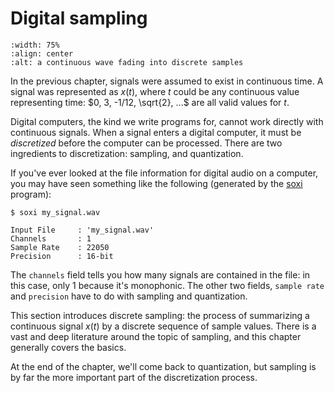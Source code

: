 # Digital sampling

```{image} ../images/chapter02.svg
:width: 75%
:align: center
:alt: a continuous wave fading into discrete samples
```

In the previous chapter, signals were assumed to exist in continuous time.
A signal was represented as $x(t)$, where $t$ could be any continuous value representing time: $0, 3, -1/12, \sqrt{2}, ...$ are all valid values for $t$.

Digital computers, the kind we write programs for, cannot work directly with continuous signals.
When a signal enters a digital computer, it must be *discretized* before the computer can be processed.
There are two ingredients to discretization: sampling, and quantization.

If you've ever looked at the file information for digital audio on a computer, you may have seen something like the following (generated by the [soxi](http://sox.sourceforge.net/soxi.html) program):
```
$ soxi my_signal.wav 

Input File     : 'my_signal.wav'
Channels       : 1
Sample Rate    : 22050
Precision      : 16-bit
```
The `channels` field tells you how many signals are contained in the file: in this case, only 1 because it's monophonic.
The other two fields, `sample rate` and `precision` have to do with sampling and quantization.

This section introduces discrete sampling: the process of summarizing a continuous signal $x(t)$ by a discrete sequence of sample values.
There is a vast and deep literature around the topic of sampling, and this chapter generally covers the basics.

At the end of the chapter, we'll come back to quantization, but sampling is by far the more important part of the discretization process.